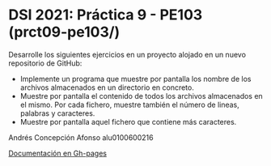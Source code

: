 # DSI 2021: Práctica 9 - PE103 (prct09-pe103/)

Desarrolle los siguientes ejercicios en un proyecto alojado en un nuevo repositorio de GitHub:

- Implemente un programa que muestre por pantalla los nombre de los archivos almacenados en un directorio en concreto.
- Muestre por pantalla el contenido de todos los archivos almacenados en el mismo. Por cada fichero, muestre también el número de lineas, palabras y caracteres.
- Muestre por pantalla aquel fichero que contiene más caracteres.

Andrés Concepción Afonso
alu0100600216

[Documentación en Gh-pages](https://andrescna.github.io/DSI-P103-E9/)